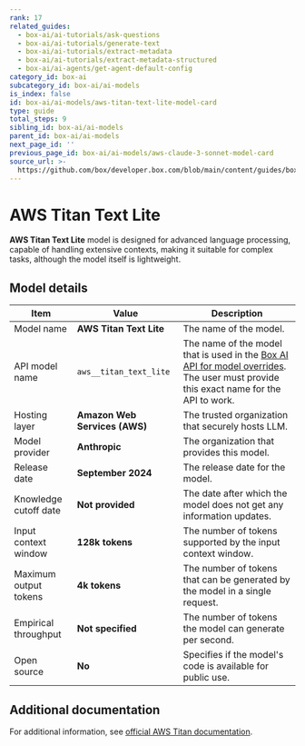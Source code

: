 ```yaml
---
rank: 17
related_guides:
  - box-ai/ai-tutorials/ask-questions
  - box-ai/ai-tutorials/generate-text
  - box-ai/ai-tutorials/extract-metadata
  - box-ai/ai-tutorials/extract-metadata-structured
  - box-ai/ai-agents/get-agent-default-config
category_id: box-ai
subcategory_id: box-ai/ai-models
is_index: false
id: box-ai/ai-models/aws-titan-text-lite-model-card
type: guide
total_steps: 9
sibling_id: box-ai/ai-models
parent_id: box-ai/ai-models
next_page_id: ''
previous_page_id: box-ai/ai-models/aws-claude-3-sonnet-model-card
source_url: >-
  https://github.com/box/developer.box.com/blob/main/content/guides/box-ai/ai-models/aws-titan-text-lite-model-card.md
---
```

# AWS Titan Text Lite

**AWS Titan Text Lite** model is designed for advanced language processing, capable of handling extensive contexts, making it suitable for complex tasks,
although the model itself is lightweight.

## Model details

| Item  | Value | Description |
|-----------|----------|----------|
|Model name|**AWS Titan Text Lite**| The name of the model. |
|API model name|`aws__titan_text_lite`| The name of the model that is used in the [Box AI API for model overrides][overrides]. The user must provide this exact name for the API to work. |
|Hosting layer|  **Amazon Web Services (AWS)** | The trusted organization that securely hosts LLM. |
|Model provider|**Anthropic**| The organization that provides this model. |
|Release date| **September 2024** | The release date for the model.|
|Knowledge cutoff date| **Not provided**| The date after which the model does not get any information updates. |
|Input context window |**128k tokens**| The number of tokens supported by the input context window.|
|Maximum output tokens | **4k tokens** |The number of tokens that can be generated by the model in a single request.|
|Empirical throughput| **Not specified** | The number of tokens the model can generate per second.|
|Open source | **No** | Specifies if the model's code is available for public use.|

## Additional documentation

For additional information, see [official AWS Titan documentation][aws-titan].

[aws-titan]: https://aws.amazon.com/bedrock/titan/
[overrides]: g://box-ai/ai-agents/ai-agent-overrides